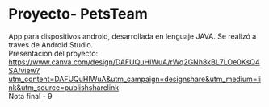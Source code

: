 # Proyecto- PetsTeam

App para dispositivos android, desarrollada en lenguaje JAVA. Se realizó a traves de Android Studio.
<br>
Presentacion del proyecto:
<br>
https://www.canva.com/design/DAFUQuHIWuA/rWq2GNh8kBL7LOe0KsQ4SA/view?utm_content=DAFUQuHIWuA&utm_campaign=designshare&utm_medium=link&utm_source=publishsharelink
<br>
Nota final - 9
 
